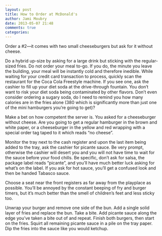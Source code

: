 ```yaml
---
layout: post
title: How to Order at McDonald's
author: Jami Moubry
date: 2013-05-07 21:48
comments: true
categories:
---
```


Order a #2—it comes with two small cheeseburgers but ask for it without cheese.

Do a hybrid up-size by asking for a large drink but sticking with the regular-sized fries.  Do not order your meal to-go. If you do, the minute you leave the building, your meal will be instantly cold and therefore inedible. While waiting for your credit card transaction to process, quickly scan the restaurant for the Coca Cola Freestyle machine. If you see one, ask the cashier to fill up your diet soda at the drive-through fountain. You don’t want to risk your diet soda being contaminated by other flavors. Don’t even consider ordering a sugary soda, do I need to remind you how many calories are in the fries alone (380 which is significantly more than just one of the mini hamburgers you’re going to get)?

Make a bet on how competent the server is. You asked for a cheeseburger without cheese. Are you going to get a regular hamburger in the brown and white paper, or a cheeseburger in the yellow and red wrapping with a special order tag taped to it which reads “no cheese”.

Monitor the tray next to the cash register and upon the last item being added to the tray, ask the cashier for picante sauce. Be very prompt, otherwise the cashier will desert you and you will not have time to wait for the sauce before your food chills. Be specific, don’t ask for salsa, the package label reads “picante”, and you’ll have much better luck asking for what’s on the label. If you ask for hot sauce, you’ll get a confused look and then be handed Tabasco sauce.

Choose a seat near the front registers as far away from the playplace as possible. You’ll be annoyed by the constant beeping of fry and burger timers, but it’s much better than the smell of children’s feet and less sticky too.

Unwrap your burger and remove one side of the bun. Add a single solid layer of fries and replace the bun. Take a bite. Add picante sauce along the edge you’ve taken a bite out of and repeat. Finish both burgers, then start on the fries. Squirt all remaining picante sauce in a pile on the tray paper. Dip the fries into the sauce like you would ketchup.
